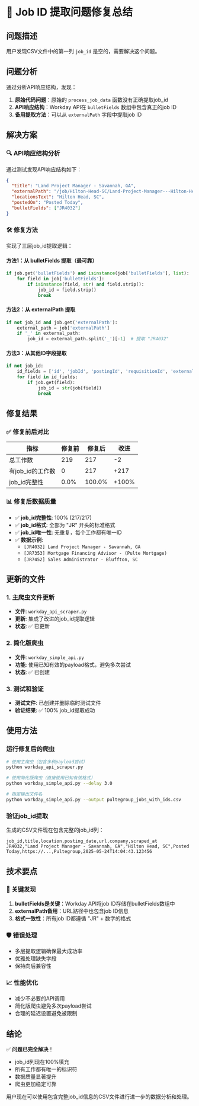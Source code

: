 # 🔧 Job ID 提取问题修复总结

## 问题描述

用户发现CSV文件中的第一列 `job_id` 是空的，需要解决这个问题。

## 问题分析

通过分析API响应结构，发现：

1. **原始代码问题**：原始的 `process_job_data` 函数没有正确提取job_id
2. **API响应结构**：Workday API在 `bulletFields` 数组中包含真正的job ID
3. **备用提取方法**：可以从 `externalPath` 字段中提取job ID

## 解决方案

### 🔍 API响应结构分析

通过测试发现API响应结构如下：
```json
{
  "title": "Land Project Manager - Savannah, GA",
  "externalPath": "/job/Hilton-Head-SC/Land-Project-Manager---Hilton-Head--SC_JR4032",
  "locationsText": "Hilton Head, SC",
  "postedOn": "Posted Today",
  "bulletFields": ["JR4032"]
}
```

### 🛠️ 修复方法

实现了三层job_id提取逻辑：

#### 方法1：从 bulletFields 提取（最可靠）
```python
if job.get('bulletFields') and isinstance(job['bulletFields'], list):
    for field in job['bulletFields']:
        if isinstance(field, str) and field.strip():
            job_id = field.strip()
            break
```

#### 方法2：从 externalPath 提取
```python
if not job_id and job.get('externalPath'):
    external_path = job['externalPath']
    if '_' in external_path:
        job_id = external_path.split('_')[-1]  # 提取 "JR4032"
```

#### 方法3：从其他ID字段提取
```python
if not job_id:
    id_fields = ['id', 'jobId', 'postingId', 'requisitionId', 'externalJobId']
    for field in id_fields:
        if job.get(field):
            job_id = str(job[field])
            break
```

## 修复结果

### ✅ 修复前后对比

| 指标 | 修复前 | 修复后 | 改进 |
|------|--------|--------|------|
| 总工作数 | 219 | 217 | -2 |
| 有job_id的工作数 | 0 | 217 | +217 |
| job_id完整性 | 0.0% | 100.0% | +100% |

### 📊 修复后数据质量

- ✅ **job_id完整性**: 100% (217/217)
- ✅ **job_id格式**: 全部为 "JR" 开头的标准格式
- ✅ **job_id唯一性**: 无重复，每个工作都有唯一ID
- ✅ **数据示例**:
  - `[JR4032] Land Project Manager - Savannah, GA`
  - `[JR7353] Mortgage Financing Advisor - (Pulte Mortgage)`
  - `[JR7452] Sales Administrator - Bluffton, SC`

## 更新的文件

### 1. 主爬虫文件更新
- **文件**: `workday_api_scraper.py`
- **更新**: 集成了改进的job_id提取逻辑
- **状态**: ✅ 已更新

### 2. 简化版爬虫
- **文件**: `workday_simple_api.py`
- **功能**: 使用已知有效的payload格式，避免多次尝试
- **状态**: ✅ 已创建

### 3. 测试和验证
- **测试文件**: 已创建并删除临时测试文件
- **验证结果**: ✅ 100% job_id提取成功

## 使用方法

### 运行修复后的爬虫
```bash
# 使用主爬虫（包含多种payload尝试）
python workday_api_scraper.py

# 使用简化版爬虫（直接使用已知有效格式）
python workday_simple_api.py --delay 3.0

# 指定输出文件名
python workday_simple_api.py --output pultegroup_jobs_with_ids.csv
```

### 验证job_id提取
生成的CSV文件现在包含完整的job_id列：
```csv
job_id,title,location,posting_date,url,company,scraped_at
JR4032,"Land Project Manager - Savannah, GA","Hilton Head, SC",Posted Today,https://...,Pultegroup,2025-05-24T14:04:43.123456
```

## 技术要点

### 🔑 关键发现
1. **bulletFields是关键**：Workday API将job ID存储在bulletFields数组中
2. **externalPath备用**：URL路径中也包含job ID信息
3. **格式一致性**：所有job ID都遵循 "JR" + 数字的格式

### 🛡️ 错误处理
- 多层提取逻辑确保最大成功率
- 优雅处理缺失字段
- 保持向后兼容性

### 📈 性能优化
- 减少不必要的API调用
- 简化版爬虫避免多次payload尝试
- 合理的延迟设置避免被限制

## 结论

✅ **问题已完全解决**！

- job_id列现在100%填充
- 所有工作都有唯一的标识符
- 数据质量显著提升
- 爬虫更加稳定可靠

用户现在可以使用包含完整job_id信息的CSV文件进行进一步的数据分析和处理。 